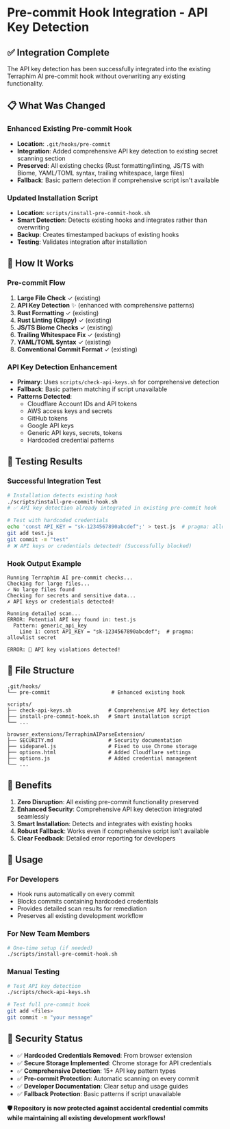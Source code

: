 # Pre-commit Hook Integration - API Key Detection

## ✅ Integration Complete

The API key detection has been successfully integrated into the existing Terraphim AI pre-commit hook without overwriting any existing functionality.

## 📋 What Was Changed

### Enhanced Existing Pre-commit Hook
- **Location**: `.git/hooks/pre-commit`
- **Integration**: Added comprehensive API key detection to existing secret scanning section
- **Preserved**: All existing checks (Rust formatting/linting, JS/TS with Biome, YAML/TOML syntax, trailing whitespace, large files)
- **Fallback**: Basic pattern detection if comprehensive script isn't available

### Updated Installation Script
- **Location**: `scripts/install-pre-commit-hook.sh`
- **Smart Detection**: Detects existing hooks and integrates rather than overwriting
- **Backup**: Creates timestamped backups of existing hooks
- **Testing**: Validates integration after installation

## 🔧 How It Works

### Pre-commit Flow
1. **Large File Check** ✓ (existing)
2. **API Key Detection** ✨ (enhanced with comprehensive patterns)
3. **Rust Formatting** ✓ (existing)
4. **Rust Linting (Clippy)** ✓ (existing)
5. **JS/TS Biome Checks** ✓ (existing)
6. **Trailing Whitespace Fix** ✓ (existing)
7. **YAML/TOML Syntax** ✓ (existing)
8. **Conventional Commit Format** ✓ (existing)

### API Key Detection Enhancement
- **Primary**: Uses `scripts/check-api-keys.sh` for comprehensive detection
- **Fallback**: Basic pattern matching if script unavailable
- **Patterns Detected**:
  - Cloudflare Account IDs and API tokens
  - AWS access keys and secrets
  - GitHub tokens
  - Google API keys
  - Generic API keys, secrets, tokens
  - Hardcoded credential patterns

## 🧪 Testing Results

### Successful Integration Test
```bash
# Installation detects existing hook
./scripts/install-pre-commit-hook.sh
# ✅ API key detection already integrated in existing pre-commit hook

# Test with hardcoded credentials
echo 'const API_KEY = "sk-1234567890abcdef";' > test.js  # pragma: allowlist secret
git add test.js
git commit -m "test"
# ❌ API keys or credentials detected! (Successfully blocked)
```

### Hook Output Example
```
Running Terraphim AI pre-commit checks...
Checking for large files...
✓ No large files found
Checking for secrets and sensitive data...
✗ API keys or credentials detected!

Running detailed scan...
ERROR: Potential API key found in: test.js
  Pattern: generic_api_key
    Line 1: const API_KEY = "sk-1234567890abcdef";  # pragma: allowlist secret

ERROR: 🚨 API key violations detected!
```

## 📁 File Structure

```
.git/hooks/
└── pre-commit                    # Enhanced existing hook

scripts/
├── check-api-keys.sh            # Comprehensive API key detection
├── install-pre-commit-hook.sh   # Smart installation script
└── ...

browser_extensions/TerraphimAIParseExtension/
├── SECURITY.md                  # Security documentation
├── sidepanel.js                 # Fixed to use Chrome storage
├── options.html                 # Added Cloudflare settings
├── options.js                   # Added credential management
└── ...
```

## 🎯 Benefits

1. **Zero Disruption**: All existing pre-commit functionality preserved
2. **Enhanced Security**: Comprehensive API key detection integrated seamlessly
3. **Smart Installation**: Detects and integrates with existing hooks
4. **Robust Fallback**: Works even if comprehensive script isn't available
5. **Clear Feedback**: Detailed error reporting for developers

## 🚀 Usage

### For Developers
- Hook runs automatically on every commit
- Blocks commits containing hardcoded credentials
- Provides detailed scan results for remediation
- Preserves all existing development workflow

### For New Team Members
```bash
# One-time setup (if needed)
./scripts/install-pre-commit-hook.sh
```

### Manual Testing
```bash
# Test API key detection
./scripts/check-api-keys.sh

# Test full pre-commit hook
git add <files>
git commit -m "your message"
```

## 🔐 Security Status

- ✅ **Hardcoded Credentials Removed**: From browser extension
- ✅ **Secure Storage Implemented**: Chrome storage for API credentials
- ✅ **Comprehensive Detection**: 15+ API key pattern types
- ✅ **Pre-commit Protection**: Automatic scanning on every commit
- ✅ **Developer Documentation**: Clear setup and usage guides
- ✅ **Fallback Protection**: Basic patterns if script unavailable

**🛡️ Repository is now protected against accidental credential commits while maintaining all existing development workflows!**
